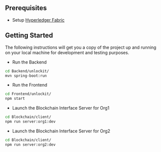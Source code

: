 ## Prerequisites

- Setup [Hyperledger Fabric](https://github.com/AndreProenza/Blockchain-Based-Residential-Smart-Rent/edit/main/Project-Tech/README-HLF.md)

## Getting Started

The following instructions will get you a copy of the project up and running on your local machine for development and testing purposes.

- Run the Backend
```bash
cd Backend/unlockit/
mvn spring-boot:run
```

- Run the Frontend
```bash
cd Frontend/unlockit/
npm start
```

- Launch the Blockchain Interface Server for Org1
```bash
cd Blockchain/client/
npm run server:org1:dev
```

- Launch the Blockchain Interface Server for Org2
```bash
cd Blockchain/client/
npm run server:org2:dev
```
